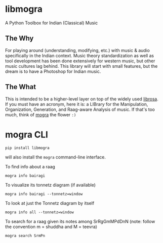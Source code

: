 # libmogra

A Python Toolbox for Indian (Classical) Music

## The Why

For playing around (understanding, modifying, etc.) with music & audio specifically in the Indian context. Music theory standardization as well as tool development has been done extensively for western music, but other music cultures lag behind. This library will start with small features, but the dream is to have a Photoshop for Indian music.

## The What

This is intended to be a higher-level layer on top of the widely used [librosa](https://github.com/librosa/librosa).
If you must have an acronym, here it is: a LIBrary for the Manipulation, Organization, Generation, and Raag-aware Analysis of music. If that's too much, think of [mogra](https://en.wikipedia.org/wiki/Jasminum_sambac) the flower `:)`

# mogra CLI

```
pip install libmogra
```
will also install the `mogra` command-line interface.


To find info about a raag
```
mogra info bairagi
```
To visualize its tonnetz diagram (if available)
```
mogra info bairagi --tonnetz=window
```
To look at just the Tonnetz diagram by itself
```
mogra info all --tonnetz=window
```

To search for a raag given its notes among SrRgGmMPdDnN (note: follow the convention m = shuddha and M = teevra)
```
mogra search SrmPn
```
